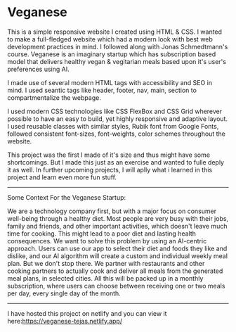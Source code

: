 # Veganese

This is a simple responsive website I created using HTML & CSS. I wanted to make a full-fledged website which had a modern look with best web development practices in mind. I followed along with Jonas Schmedtmann's course. Veganese is an imaginary startup which has subscription based model that delivers healthy vegan & vegitarian meals based upon it's user's preferences using AI.

I made use of several modern HTML tags with accessibility and SEO in mind. I used seantic tags like header, footer, nav, main, section to compartmentalize the webpage.

I used modern CSS technologies like CSS FlexBox and CSS Grid wherever possible to have an easy to build, yet highly responsive and adaptive layout. I used reusable classes with similar styles, Rubik font from Google Fonts, followed consistent font-sizes, font-weights, color schemes throughout the website.

This project was the first I made of it's size and thus might have some shortcomings. But I made this just as an exercise and wanted to fulle deply it as well. In further upcoming projects, I will aplly what i learned in this project and learn even more fun stuff.

---

Some Context For the Veganese Startup:

We are a technology company first, but with a major focus on consumer well-being through a healthy diet. Most people are very busy with their jobs, family and friends, and other important activities, which doesn't leave much time for cooking. This might lead to a poor diet and lasting health consequences. We want to solve this problem by using an AI-centric approach. Users can use our app to select their diet and foods they like and dislike, and our AI algorithm will create a custom and individual weekly meal plan. But we don't stop there. We partner with restaurants and other cooking partners to actually cook and deliver all meals from the generated meal plans, in selected cities. All this will be packed up in a monthly subscription, where users can choose between receiving one or two meals per day, every single day of the month.

---

I have hosted this project on netlify and you can view it here:https://veganese-tejas.netlify.app/
